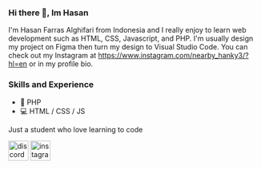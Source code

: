 ### Hi there 👋, Im Hasan 
I'm Hasan Farras Alghifari from Indonesia and I really enjoy to learn web development such as HTML, CSS, Javascript, and PHP. I'm usually design my project on Figma then turn my design to Visual Studio Code. You can check out my Instagram at https://www.instagram.com/nearby_hanky3/?hl=en or in my profile bio.

### Skills and Experience
* 💾 PHP
* 💻 HTML / CSS / JS

Just a student who love learning to code 


[<img src='https://cdn.jsdelivr.net/npm/simple-icons@3.0.1/icons/discord.svg' alt='discord' height='40'>](https://github.com/nearbyhanky3)  [<img src='https://cdn.jsdelivr.net/npm/simple-icons@3.0.1/icons/instagram.svg' alt='instagram' height='40'>](https://www.instagram.com/nearby_hanky3/?hl=en)  


